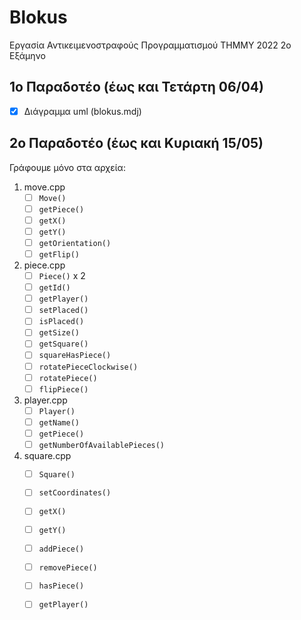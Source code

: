 # Blokus
Εργασία Αντικειμενοστραφούς Προγραμματισμού ΤΗΜΜΥ 2022 2ο Εξάμηνο 

## 1ο Παραδοτέο (έως και Τετάρτη 06/04)
- [x] Διάγραμμα uml (blokus.mdj)

## 2ο Παραδοτέο (έως και Κυριακή 15/05)
Γράφουμε μόνο στα αρχεία: 
1. move.cpp 
    - [ ] `Move()`
    - [ ] `getPiece()`
    - [ ] `getX()`
    - [ ] `getY()`
    - [ ] `getOrientation()`
    - [ ] `getFlip()`
2. piece.cpp 
    - [ ] `Piece()` x 2
    - [ ] `getId()`
    - [ ] `getPlayer()`
    - [ ] `setPlaced()`
    - [ ] `isPlaced()`
    - [ ] `getSize()`
    - [ ] `getSquare()`
    - [ ] `squareHasPiece()`
    - [ ] `rotatePieceClockwise()`
    - [ ] `rotatePiece()`
    - [ ] `flipPiece()`
3. player.cpp 
    - [ ] `Player()`
    - [ ] `getName()`
    - [ ] `getPiece()`
    - [ ] `getNumberOfAvailablePieces()`
4. square.cpp
    - [ ] `Square()`
    - [ ] `setCoordinates()`
    - [ ] `getX()`
    - [ ] `getY()`
    - [ ] `addPiece()`
    - [ ] `removePiece()`
    - [ ] `hasPiece()`
    - [ ] `getPlayer()`

